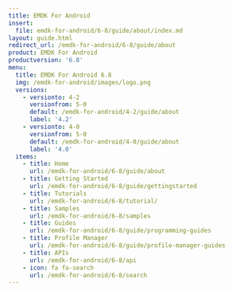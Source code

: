 ```yaml
---
title: EMDK For Android
insert:
  file: emdk-for-android/6-8/guide/about/index.md
layout: guide.html
redirect_url: /emdk-for-android/6-8/guide/about
product: EMDK For Android
productversion: '6.8'
menu:
  title: EMDK For Android 6.8
  img: /emdk-for-android/images/logo.png
  versions:
    - versionto: 4-2
      versionfrom: 5-0
      default: /emdk-for-android/4-2/guide/about
      label: '4.2'
    - versionto: 4-0
      versionfrom: 5-0
      default: /emdk-for-android/4-0/guide/about
      label: '4.0'
  items:
    - title: Home
      url: /emdk-for-android/6-8/guide/about
    - title: Getting Started
      url: /emdk-for-android/6-8/guide/gettingstarted
    - title: Tutorials
      url: /emdk-for-android/6-8/tutorial/
    - title: Samples
      url: /emdk-for-android/6-8/samples
    - title: Guides
      url: /emdk-for-android/6-8/guide/programming-guides
    - title: Profile Manager
      url: /emdk-for-android/6-8/guide/profile-manager-guides
    - title: APIs
      url: /emdk-for-android/6-8/api
    - icon: fa fa-search
      url: /emdk-for-android/6-8/search
---
```


